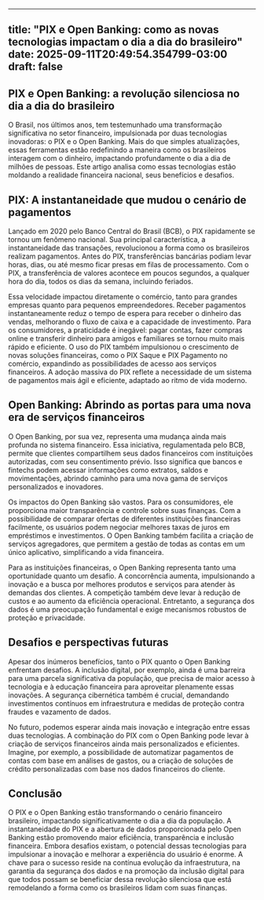 
---
title: "PIX e Open Banking: como as novas tecnologias impactam o dia a dia do brasileiro"
date: 2025-09-11T20:49:54.354799-03:00
draft: false
---

## PIX e Open Banking: a revolução silenciosa no dia a dia do brasileiro

O Brasil, nos últimos anos, tem testemunhado uma transformação significativa no setor financeiro, impulsionada por duas tecnologias inovadoras: o PIX e o Open Banking.  Mais do que simples atualizações, essas ferramentas estão redefinindo a maneira como os brasileiros interagem com o dinheiro, impactando profundamente o dia a dia de milhões de pessoas.  Este artigo analisa como essas tecnologias estão moldando a realidade financeira nacional, seus benefícios e desafios.


## PIX: A instantaneidade que mudou o cenário de pagamentos

Lançado em 2020 pelo Banco Central do Brasil (BCB), o PIX rapidamente se tornou um fenômeno nacional.  Sua principal característica, a instantaneidade das transações, revolucionou a forma como os brasileiros realizam pagamentos.  Antes do PIX, transferências bancárias podiam levar horas, dias, ou até mesmo ficar presas em filas de processamento.  Com o PIX, a transferência de valores acontece em poucos segundos, a qualquer hora do dia, todos os dias da semana, incluindo feriados.

Essa velocidade impactou diretamente o comércio, tanto para grandes empresas quanto para pequenos empreendedores.  Receber pagamentos instantaneamente reduz o tempo de espera para receber o dinheiro das vendas, melhorando o fluxo de caixa e a capacidade de investimento.  Para os consumidores, a praticidade é inegável: pagar contas, fazer compras online e transferir dinheiro para amigos e familiares se tornou muito mais rápido e eficiente.  O uso do PIX também impulsionou o crescimento de novas soluções financeiras, como o PIX Saque e PIX Pagamento no comércio, expandindo as possibilidades de acesso aos serviços financeiros.  A adoção massiva do PIX reflete a necessidade de um sistema de pagamentos mais ágil e eficiente, adaptado ao ritmo de vida moderno.


## Open Banking: Abrindo as portas para uma nova era de serviços financeiros

O Open Banking, por sua vez, representa uma mudança ainda mais profunda no sistema financeiro.  Essa iniciativa, regulamentada pelo BCB, permite que clientes compartilhem seus dados financeiros com instituições autorizadas, com seu consentimento prévio.  Isso significa que bancos e fintechs podem acessar informações como extratos, saldos e movimentações, abrindo caminho para uma nova gama de serviços personalizados e inovadores.

Os impactos do Open Banking são vastos.  Para os consumidores, ele proporciona maior transparência e controle sobre suas finanças.  Com a possibilidade de comparar ofertas de diferentes instituições financeiras facilmente, os usuários podem negociar melhores taxas de juros em empréstimos e investimentos.  O Open Banking também facilita a criação de serviços agregadores, que permitem a gestão de todas as contas em um único aplicativo, simplificando a vida financeira.

Para as instituições financeiras, o Open Banking representa tanto uma oportunidade quanto um desafio.  A concorrência aumenta, impulsionando a inovação e a busca por melhores produtos e serviços para atender às demandas dos clientes.  A competição também deve levar à redução de custos e ao aumento da eficiência operacional.  Entretanto, a segurança dos dados é uma preocupação fundamental e exige mecanismos robustos de proteção e privacidade.


## Desafios e perspectivas futuras

Apesar dos inúmeros benefícios, tanto o PIX quanto o Open Banking enfrentam desafios.  A inclusão digital, por exemplo, ainda é uma barreira para uma parcela significativa da população, que precisa de maior acesso à tecnologia e à educação financeira para aproveitar plenamente essas inovações.  A segurança cibernética também é crucial, demandando investimentos contínuos em infraestrutura e medidas de proteção contra fraudes e vazamento de dados.

No futuro, podemos esperar ainda mais inovação e integração entre essas duas tecnologias.  A combinação do PIX com o Open Banking pode levar à criação de serviços financeiros ainda mais personalizados e eficientes.  Imagine, por exemplo, a possibilidade de automatizar pagamentos de contas com base em análises de gastos, ou a criação de soluções de crédito personalizadas com base nos dados financeiros do cliente.

## Conclusão

O PIX e o Open Banking estão transformando o cenário financeiro brasileiro, impactando significativamente o dia a dia da população.  A instantaneidade do PIX e a abertura de dados proporcionada pelo Open Banking estão promovendo maior eficiência, transparência e inclusão financeira.  Embora desafios existam, o potencial dessas tecnologias para impulsionar a inovação e melhorar a experiência do usuário é enorme.  A chave para o sucesso reside na contínua evolução da infraestrutura, na garantia da segurança dos dados e na promoção da inclusão digital para que todos possam se beneficiar dessa revolução silenciosa que está remodelando a forma como os brasileiros lidam com suas finanças.
